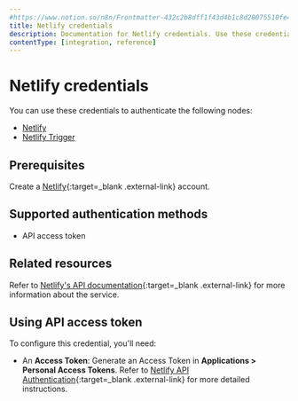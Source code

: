```yaml
---
#https://www.notion.so/n8n/Frontmatter-432c2b8dff1f43d4b1c8d20075510fe4
title: Netlify credentials
description: Documentation for Netlify credentials. Use these credentials to authenticate Netlify in n8n, a workflow automation platform.
contentType: [integration, reference]
---
```


# Netlify credentials

You can use these credentials to authenticate the following nodes:

- [Netlify](/integrations/builtin/app-nodes/n8n-nodes-base.netlify.md)
- [Netlify Trigger](/integrations/builtin/trigger-nodes/n8n-nodes-base.netlifytrigger.md)

## Prerequisites

Create a [Netlify](https://netlify.com/){:target=_blank .external-link} account.

## Supported authentication methods

- API access token

## Related resources

Refer to [Netlify's API documentation](https://docs.netlify.com/api/get-started/){:target=_blank .external-link} for more information about the service.

## Using API access token

To configure this credential, you'll need:

- An **Access Token**: Generate an Access Token in **Applications > Personal Access Tokens**. Refer to [Netlify API Authentication](https://docs.netlify.com/api/get-started/#authentication){:target=_blank .external-link} for more detailed instructions.

